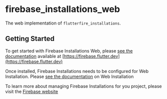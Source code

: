 # firebase_installations_web

The web implementation of `flutterfire_installations`.

## Getting Started

To get started with Firebase Installations Web, please [see the documentation](https://firebase.flutter.dev/docs/installations/overview)
available at [https://firebase.flutter.dev](https://firebase.flutter.dev)

Once installed, Firebase Installations needs to be configured for Web Installation.  Please [see the documentation](https://firebase.flutter.dev/docs/installations/overview#3-web-only-add-the-sdk) on Web Installation

To learn more about managing Firebase Installations for you project, please visit the [Firebase website](https://firebase.google.com/docs/projects/manage-installations)
